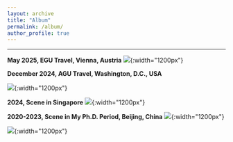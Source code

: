 ```yaml
---
layout: archive
title: "Album"
permalink: /album/
author_profile: true
---
```


--------------------------------------------------
**May 2025, EGU Travel, Vienna, Austria**
![](https://Chao21.github.io/images/EGU25.png){:width="1200px"}

**December 2024, AGU Travel, Washington, D.C., USA**

![](https://Chao21.github.io/images/AGU24_Album_01.png){:width="1200px"}


**2024, Scene in Singapore**
![](https://Chao21.github.io/images/2024_Singapore.png){:width="1200px"}


**2020-2023, Scene in My Ph.D. Period, Beijing, China**
![](https://Chao21.github.io/images/Album_Ph.D._Scene1_01.png){:width="1200px"}

![](https://Chao21.github.io/images/Album_Ph.D._Scene1_02.png){:width="1200px"}

